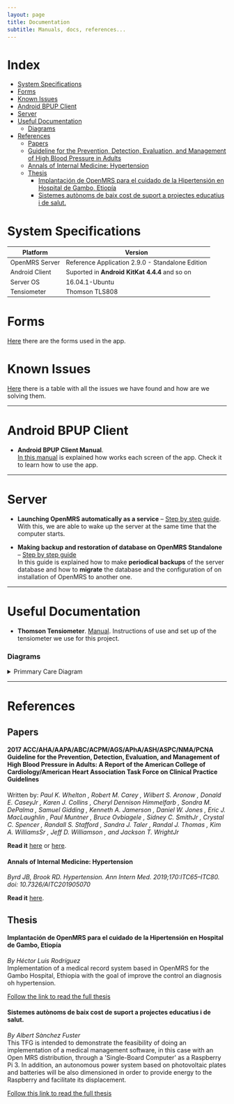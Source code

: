 ```yaml
---
layout: page
title: Documentation
subtitle: Manuals, docs, references...
---
```


# Index
* [System Specifications](#system-specifications)
* [Forms](#forms)
* [Known Issues](#known-issues)
* [Android BPUP Client](#android-bpup-client)
* [Server](#server)
* [Useful Documentation](#useful-documentation)
    * [Diagrams](#diagrams)
* [References](#references)
   * [Papers](#papers)
    * [Guideline for the Prevention, Detection, Evaluation, and Management of High Blood Pressure in Adults](#2017-accahaaapaabcacpmagsaphaashaspcnmapcna-guideline-for-the-prevention-detection-evaluation-and-management-of-high-blood-pressure-in-adults-a-report-of-the-american-college-of-cardiologyamerican-heart-association-task-force-on-clinical-practice-guidelines)
    * [Annals of Internal Medicine: Hypertension](#annals-of-internal-medicine-hypertension)
   * [Thesis](#thesis)
      * [Implantación de OpenMRS para el cuidado de la Hipertensión en Hospital de Gambo, Etiopía](#implantación-de-openmrs-para-el-cuidado-de-la-hipertensión-en-hospital-de-gambo-etiopía)
      * [Sistemes autònoms de baix cost de suport a projectes educatius i de salut.](#sistemes-autònoms-de-baix-cost-de-suport-a-projectes-educatius-i-de-salut)


# System Specifications


| Platform       | Version                                          |
|----------------|--------------------------------------------------|
| OpenMRS Server | Reference Application 2.9.0 - Standalone Edition |
| Android Client | Suported in **Android KitKat 4.4.4** and so on   |
| Server OS      | 16.04.1-Ubuntu                                   |
| Tensiometer    | Thomson TLS808                                   |

# Forms
[Here](https://drive.google.com/open?id=1uL7pqbmKpEnP0hshnlJCVDXIRYqTxl3zuEmxCp5NCGE) there are the forms used in the app.

# Known Issues  

[Here](https://docs.google.com/spreadsheets/d/1RbZAtD-T_CTOZewnHfwPDXLW8bAy1uB9Ph_4KPlO2Wc/edit?usp=sharing) there is a table with all the issues we have found and how are we solving them.

---

# Android BPUP Client

* **Android BPUP Client Manual**.  
[In this manual](https://drive.google.com/open?id=1kS5_ZDFhlJuM9JBNr77AnYUAeDujhYd7GBUKpKNpmpQ) is explained how works each screen of the app. Check it to learn how to use the app.

---

# Server

* **Launching OpenMRS automatically as a service** – [Step  by step guide](https://wiki.openmrs.org/display/docs/Launching+OpenMRS+automatically+as+a+service).  
With this, we are able to wake up the server at the same time that the computer starts.

* **Making backup and restoration of database on OpenMRS Standalone** – [Step by step guide](https://wiki.openmrs.org/display/docs/Making+backup+and+restoration+of+database+on+OpenMRS+Standalone)  
In this guide is explained how to make **periodical backups** of the server database and how to **migrate** the database and the configuration of on installation of OpenMRS to another one.

---

# Useful Documentation

* **Thomson Tensiometer**. [Manual](https://drive.google.com/open?id=1aULrjyxg7zmFnRKmwuDnOWg3dCPtRMvS). Instructions of use and set up of the tensiometer we use for this project.

### Diagrams

<details close>
<summary>Primmary Care Diagram</summary>
<br>
<img src="/img/atencio-primaria.png" alt="Primmary Care Diagram">
</details>

---
# References

## Papers

#### 2017 ACC/AHA/AAPA/ABC/ACPM/AGS/APhA/ASH/ASPC/NMA/PCNA Guideline for the Prevention, Detection, Evaluation, and Management of High Blood Pressure in Adults: A Report of the American College of Cardiology/American Heart Association Task Force on Clinical Practice Guidelines

Written by: _Paul K. Whelton , Robert M. Carey , Wilbert S. Aronow , Donald E. CaseyJr , Karen J. Collins , Cheryl Dennison Himmelfarb , Sondra M. DePalma , Samuel Gidding , Kenneth A. Jamerson , Daniel W. Jones , Eric J. MacLaughlin , Paul Muntner , Bruce Ovbiagele , Sidney C. SmithJr , Crystal C. Spencer , Randall S. Stafford , Sandra J. Taler , Randal J. Thomas , Kim A. WilliamsSr , Jeff D. Williamson , and Jackson T. WrightJr_

**Read it** [here](https://www.ahajournals.org/doi/pdf/10.1161/HYP.0000000000000065) or [here](/downloadable/HYP.0000000000000065.pdf).

#### Annals of Internal Medicine: Hypertension
_Byrd JB, Brook RD. Hypertension. Ann Intern Med. 2019;170:ITC65–ITC80. doi: 10.7326/AITC201905070_

**Read it** [here](https://annals.org/aim/article-abstract/2732793/hypertension).





## Thesis

#### Implantación de OpenMRS para el cuidado de la Hipertensión en Hospital de Gambo, Etiopía
_By Héctor Luis Rodríguez_  
Implementation of a medical record system based in OpenMRS for the Gambo Hospital, Ethiopia with the goal of improve the control an diagnosis oh hypertension.  

[Follow the link to read the full thesis](https://drive.google.com/open?id=1vP44mb9X72WgNB7C8yirA55hONjVGuPd)


#### Sistemes autònoms de baix cost de suport a projectes educatius i de salut.
_By Albert Sànchez Fuster_  
  This TFG is intended to demonstrate the feasibility of doing an implementation of a medical
management software, in this case with an Open MRS distribution, through a 'Single-Board Computer' as a Raspberry Pi 3. In addition, an autonomous power system based on photovoltaic plates and batteries will be also dimensioned in order to provide energy to the Raspberry and facilitate its displacement.  

[Follow this link to read the full thesis](https://drive.google.com/open?id=1b_ZEKMHCVC6q4kkD5gAIJcRQioz4sE0X)
